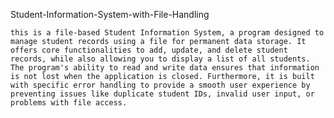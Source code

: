 Student-Information-System-with-File-Handling

    this is a file-based Student Information System, a program designed to manage student records using a file for permanent data storage. It offers core functionalities to add, update, and delete student records, while also allowing you to display a list of all students. The program's ability to read and write data ensures that information is not lost when the application is closed. Furthermore, it is built with specific error handling to provide a smooth user experience by preventing issues like duplicate student IDs, invalid user input, or problems with file access.

